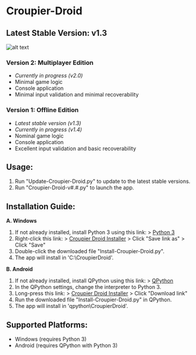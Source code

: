 # Croupier-Droid
## Latest Stable Version: v1.3

![alt text](http://img1.starwars-holonet.com/holonet/dictionnaire/photos/droid_rh7.jpg)

### Version 2: Multiplayer Edition
+ *Currently in progress (v2.0)*
+ Minimal game logic
+ Console application
+ Minimal input validation and minimal recoverability

### Version 1: Offline Edition
+ *Latest stable version (v1.3)*
+ *Currently in progress (v1.4)*
+ Nominal game logic
+ Console application
+ Excellent input validation and basic recoverability

## Usage:
1. Run "Update-Croupier-Droid.py" to update to the latest stable versions.
2. Run "Croupier-Droid-v#.#.py" to launch the app.

## Installation Guide:
**A. Windows**
  1. If not already installed, install Python 3 using this link:
    > [Python 3](https://www.python.org/ftp/python/3.7.4/python-3.7.4.exe "Python 3.7.4")
  2. Right-click this link:
    > [Croupier Droid Installer](https://github.com/chandler-stevens/Croupier-Droid/raw/master/Install-Croupier-Droid.py "Install-Croupier-Droid.py") 
    > Click "Save link as"
    > Click "Save"
  3. Double-click the downloaded file "Install-Croupier-Droid.py".
  4. The app will install in 'C:\CroupierDroid\'.

**B. Android**
  1. If not already installed, install QPython using this link:
    > [QPython](https://play.google.com/store/apps/details?id=org.qpython.qpy&hl=en_US "QPython")
  2. In the QPython settings, change the interpreter to Python 3.
  3. Long-press this link:
    > [Croupier Droid Installer](https://github.com/chandler-stevens/Croupier-Droid/raw/master/Install-Croupier-Droid.py "Install-Croupier-Droid.py") 
    > Click "Download link"
  4. Run the downloaded file "Install-Croupier-Droid.py" in QPython.
  5. The app will install in 'qpython\CroupierDroid\'.

## Supported Platforms:
+ Windows (requires Python 3)
+ Android (requires QPython with Python 3)
